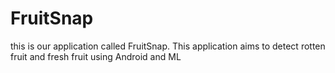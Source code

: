 # FruitSnap
this is our application called FruitSnap. This application aims to detect rotten fruit and fresh fruit using Android and ML
